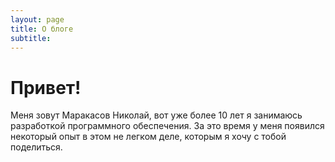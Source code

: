 ```yaml
---
layout: page
title: О блоге
subtitle:
---
```

# Привет! 

Меня зовут Маракасов Николай, вот уже более 10 лет я занимаюсь разработкой программного обеспечения. За это время у меня появился некоторый опыт в этом не легком деле, которым я хочу с тобой поделиться.  
